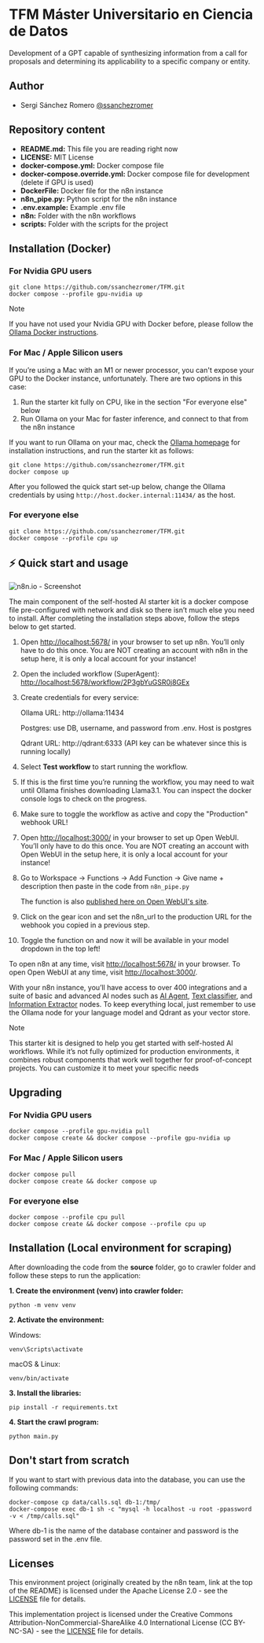 # TFM Máster Universitario en Ciencia de Datos

Development of a GPT capable of synthesizing information from a call for proposals and determining its applicability to a specific company or entity.

## Author

- Sergi Sánchez Romero [@ssanchezromer](https://www.github.com/ssanchezromer)


## Repository content

- **README.md:** This file you are reading right now 
- **LICENSE:** MIT License
- **docker-compose.yml:** Docker compose file
- **docker-compose.override.yml:** Docker compose file for development (delete if GPU is used)
- **DockerFile:** Docker file for the n8n instance
- **n8n_pipe.py:** Python script for the n8n instance
- **.env.example:** Example .env file
- **n8n:** Folder with the n8n workflows
- **scripts:** Folder with the scripts for the project

## Installation (Docker)

### For Nvidia GPU users

```
git clone https://github.com/ssanchezromer/TFM.git
docker compose --profile gpu-nvidia up
```

> [!NOTE]
> If you have not used your Nvidia GPU with Docker before, please follow the
> [Ollama Docker instructions](https://github.com/ollama/ollama/blob/main/docs/docker.md).

### For Mac / Apple Silicon users

If you’re using a Mac with an M1 or newer processor, you can't expose your GPU
to the Docker instance, unfortunately. There are two options in this case:

1. Run the starter kit fully on CPU, like in the section "For everyone else"
   below
2. Run Ollama on your Mac for faster inference, and connect to that from the
   n8n instance

If you want to run Ollama on your mac, check the
[Ollama homepage](https://ollama.com/)
for installation instructions, and run the starter kit as follows:

```
git clone https://github.com/ssanchezromer/TFM.git
docker compose up
```

After you followed the quick start set-up below, change the Ollama credentials
by using `http://host.docker.internal:11434/` as the host.

### For everyone else

```
git clone https://github.com/ssanchezromer/TFM.git
docker compose --profile cpu up
```

## ⚡️ Quick start and usage

![n8n.io - Screenshot](https://raw.githubusercontent.com/n8n-io/self-hosted-ai-starter-kit/main/assets/n8n-demo.gif)

The main component of the self-hosted AI starter kit is a docker compose file
pre-configured with network and disk so there isn’t much else you need to
install. After completing the installation steps above, follow the steps below
to get started.

1. Open <http://localhost:5678/> in your browser to set up n8n. You’ll only
   have to do this once. You are NOT creating an account with n8n in the setup here,
   it is only a local account for your instance!
2. Open the included workflow (SuperAgent):
   <http://localhost:5678/workflow/2P3gbYuGSR0j8GEx>
3. Create credentials for every service:
   
   Ollama URL: http://ollama:11434

   Postgres: use DB, username, and password from .env. Host is postgres

   Qdrant URL: http://qdrant:6333 (API key can be whatever since this is running locally)

4. Select **Test workflow** to start running the workflow.
5. If this is the first time you’re running the workflow, you may need to wait
   until Ollama finishes downloading Llama3.1. You can inspect the docker
   console logs to check on the progress.
6. Make sure to toggle the workflow as active and copy the "Production" webhook URL!
7. Open <http://localhost:3000/> in your browser to set up Open WebUI.
You’ll only have to do this once. You are NOT creating an account with Open WebUI in the 
setup here, it is only a local account for your instance!
8. Go to Workspace -> Functions -> Add Function -> Give name + description then paste in
the code from `n8n_pipe.py`

   The function is also [published here on Open WebUI's site](https://openwebui.com/f/coleam/n8n_pipe/).

9. Click on the gear icon and set the n8n_url to the production URL for the webhook
you copied in a previous step.
10. Toggle the function on and now it will be available in your model dropdown in the top left! 

To open n8n at any time, visit <http://localhost:5678/> in your browser.
To open Open WebUI at any time, visit <http://localhost:3000/>.

With your n8n instance, you’ll have access to over 400 integrations and a
suite of basic and advanced AI nodes such as
[AI Agent](https://docs.n8n.io/integrations/builtin/cluster-nodes/root-nodes/n8n-nodes-langchain.agent/),
[Text classifier](https://docs.n8n.io/integrations/builtin/cluster-nodes/root-nodes/n8n-nodes-langchain.text-classifier/),
and [Information Extractor](https://docs.n8n.io/integrations/builtin/cluster-nodes/root-nodes/n8n-nodes-langchain.information-extractor/)
nodes. To keep everything local, just remember to use the Ollama node for your
language model and Qdrant as your vector store.

> [!NOTE]
> This starter kit is designed to help you get started with self-hosted AI
> workflows. While it’s not fully optimized for production environments, it
> combines robust components that work well together for proof-of-concept
> projects. You can customize it to meet your specific needs

## Upgrading

### For Nvidia GPU users

```
docker compose --profile gpu-nvidia pull
docker compose create && docker compose --profile gpu-nvidia up
```

### For Mac / Apple Silicon users

```
docker compose pull
docker compose create && docker compose up
```

### For everyone else

```
docker compose --profile cpu pull
docker compose create && docker compose --profile cpu up
```


## Installation (Local environment for scraping)

After downloading the code from the **source** folder, go to crawler folder and follow these steps to run the application:  

**1. Create the environment (venv) into crawler folder:**  
```
python -m venv venv  
```
**2. Activate the environment:**  

  Windows:  
```
venv\Scripts\activate  
```
  macOS & Linux:  
```
venv/bin/activate  
```
**3. Install the libraries:**  
```
pip install -r requirements.txt  
```
**4. Start the crawl program:**  
```
python main.py  
```

## Don't start from scratch

If you want to start with previous data into the database, you can use the following commands:
```
docker-compose cp data/calls.sql db-1:/tmp/
docker-compose exec db-1 sh -c "mysql -h localhost -u root -ppassword -v < /tmp/calls.sql"
```
Where db-1 is the name of the database container and password is the password set in the .env file.

## Licenses

This environment project (originally created by the n8n team, link at the top of the README) is licensed under the Apache License 2.0 - see the
[LICENSE](LICENSE) file for details.

This implementation project is licensed under the Creative Commons Attribution-NonCommercial-ShareAlike 4.0 International License (CC BY-NC-SA) - see the [LICENSE](LICENSE2) file for details.
